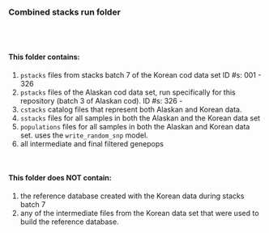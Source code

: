 ### Combined stacks run folder ###


<br>
<br>

#### This folder contains: 

1. `pstacks` files from stacks batch 7 of the Korean cod data set ID #s: 001 - 326
2. `pstacks` files of the Alaskan cod data set, run specifically for this repository (batch 3 of Alaskan cod). ID #s: 326 - 
3. `cstacks` catalog files that represent both Alaskan and Korean data. 
4. `sstacks` files for all samples in both the Alaskan and the Korean data set
5. `populations` files for all samples in both the Alaskan and Korean data set. uses the `write_random_snp` model. 
6. all intermediate and final filtered genepops


<br>

#### This folder does NOT contain:

1. the reference database created with the Korean data during stacks batch 7
2. any of the intermediate files from the Korean data set that were used to build the reference database. 